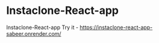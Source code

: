 # Instaclone-React-app
Instaclone-React-app
Try it - https://instaclone-react-app-sabeer.onrender.com/
